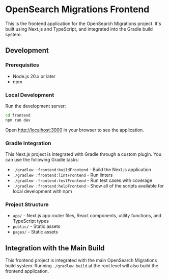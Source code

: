 # OpenSearch Migrations Frontend

This is the frontend application for the OpenSearch Migrations project. It's built using Next.js and TypeScript, and integrated into the Gradle build system.

## Development

### Prerequisites

- Node.js 20.x or later
- npm

### Local Development

Run the development server:

```bash
cd frontend
npm run dev
```

Open [http://localhost:3000](http://localhost:3000) in your browser to see the application.

### Gradle Integration

This Next.js project is integrated with Gradle through a custom plugin. You can use the following Gradle tasks:

- `./gradlew :frontend:buildFrontend` - Build the Next.js application
- `./gradlew :frontend:lintFrontend` - Run linters
- `./gradlew :frontend:testFrontend` - Run test cases with coverage
- `./gradlew :frontend:helpFrontend` - Show all of the scripts available for local development with npm

### Project Structure

- `app/` - Next.js app router files, React components, utility functions, and TypeScript types
- `public/` - Static assets
- `pages/` - Static assets

## Integration with the Main Build

This frontend project is integrated with the main OpenSearch Migrations build system. Running `./gradlew build` at the root level will also build the frontend application.
